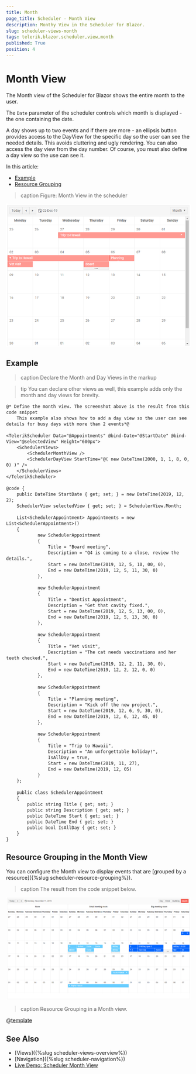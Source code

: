 ```yaml
---
title: Month
page_title: Scheduler - Month View
description: Monthy View in the Scheduler for Blazor.
slug: scheduler-views-month
tags: telerik,blazor,scheduler,view,month
published: True
position: 4
---
```


# Month View

The Month view of the Scheduler for Blazor shows the entire month to the user.

The `Date` parameter of the scheduler controls which month is displayed - the one containing the date.

A day shows up to two events and if there are more - an ellipsis button provides access to the DayView for the specific day so the user can see the needed details. This avoids cluttering and ugly rendering. You can also access the day view from the day number. Of course, you must also define a day view so the use can see it.

In this article:

* [Example](#example)
* [Resource Grouping](#resource-grouping-in-the-month-view)

>caption Figure: Month View in the scheduler

![](images/month-view-sample.png)

## Example

>caption Declare the Month and Day Views in the markup

>tip You can declare other views as well, this example adds only the month and day views for brevity.

````CSHTML
@* Define the month view. The screenshot above is the result from this code snippet
    This example also shows how to add a day view so the user can see details for busy days with more than 2 events*@

<TelerikScheduler Data="@Appointments" @bind-Date="@StartDate" @bind-View="@selectedView" Height="600px">
    <SchedulerViews>
        <SchedulerMonthView />
        <SchedulerDayView StartTime="@( new DateTime(2000, 1, 1, 8, 0, 0) )" />
    </SchedulerViews>
</TelerikScheduler>

@code {
    public DateTime StartDate { get; set; } = new DateTime(2019, 12, 2);
    SchedulerView selectedView { get; set; } = SchedulerView.Month;

    List<SchedulerAppointment> Appointments = new List<SchedulerAppointment>()
    {
            new SchedulerAppointment
            {
                Title = "Board meeting",
                Description = "Q4 is coming to a close, review the details.",
                Start = new DateTime(2019, 12, 5, 10, 00, 0),
                End = new DateTime(2019, 12, 5, 11, 30, 0)
            },

            new SchedulerAppointment
            {
                Title = "Dentist Appointment",
                Description = "Get that cavity fixed.",
                Start = new DateTime(2019, 12, 5, 13, 00, 0),
                End = new DateTime(2019, 12, 5, 13, 30, 0)
            },

            new SchedulerAppointment
            {
                Title = "Vet visit",
                Description = "The cat needs vaccinations and her teeth checked.",
                Start = new DateTime(2019, 12, 2, 11, 30, 0),
                End = new DateTime(2019, 12, 2, 12, 0, 0)
            },

            new SchedulerAppointment
            {
                Title = "Planning meeting",
                Description = "Kick off the new project.",
                Start = new DateTime(2019, 12, 6, 9, 30, 0),
                End = new DateTime(2019, 12, 6, 12, 45, 0)
            },

            new SchedulerAppointment
            {
                Title = "Trip to Hawaii",
                Description = "An unforgettable holiday!",
                IsAllDay = true,
                Start = new DateTime(2019, 11, 27),
                End = new DateTime(2019, 12, 05)
            }
    };

    public class SchedulerAppointment
    {
        public string Title { get; set; }
        public string Description { get; set; }
        public DateTime Start { get; set; }
        public DateTime End { get; set; }
        public bool IsAllDay { get; set; }
    }
}
````
## Resource Grouping in the Month View

You can configure the Month view to display events that are [grouped by a resource]({%slug scheduler-resource-grouping%}).

>caption The result from the code snippet below.

![](images/scheduler-resource-grouping-month-view.png)

>caption Resource Grouping in a Month view.

@[template](/_contentTemplates/scheduler/views.md#resource-grouping-code-snippet-for-examples)

## See Also

  * [Views]({%slug scheduler-views-overview%})
  * [Navigation]({%slug scheduler-navigation%})
  * [Live Demo: Scheduler Month View](https://demos.telerik.com/blazor-ui/scheduler/month-view)
  
